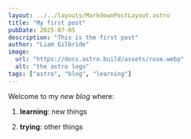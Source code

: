 ```yaml
---
layout: ../../layouts/MarkdownPostLayout.astro
title: "My first post"
pubDate: 2025-07-05
description: "This is the first post"
author: "Liam Gilbride"
image:
  url: "https://docs.astro.build/assets/rose.webp"
  alt: "the astro logo"
tags: ["astro", "blog", "learning"]
---
```


Welcome to my _new blog_ where:

1. **learning**: new things

2. **trying**: other things
